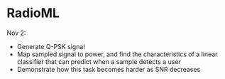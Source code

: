 # RadioML

Nov 2: 
* Generate Q-PSK signal
* Map sampled signal to power, and find the characteristics of a linear classifier that can predict when a sample detects a user
* Demonstrate how this task becomes harder  as SNR decreases
